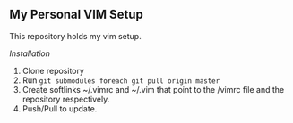My Personal VIM Setup
---------------------

This repository holds my vim setup.

*Installation*

1. Clone repository
2. Run `git submodules foreach git pull origin master`
2. Create softlinks ~/.vimrc and ~/.vim that point to the /vimrc file and 
   the repository respectively.
3. Push/Pull to update.
